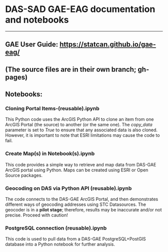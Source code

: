 # DAS-SAD GAE-EAG documentation and notebooks

---

## GAE User Guide: https://statcan.github.io/gae-eag/
(The source files are in their own branch; gh-pages)
---

## Notebooks:

### Cloning Portal Items-(reusable).ipynb
  This Python code uses the ArcGIS Python API to clone an item from one ArcGIS Portal (the source) to another (or the same one). The _copy_data_ parameter is set to _True_ to ensure that any associated data is also cloned. However, it is important to note that ESRI limitations may cause the code to fail.

### Create Map(s) in Notebook(s).ipynb
  This code provides a simple way to retrieve and map data from DAS-GAE ArcGIS portal using Python.  Maps can be created using ESRI or Open Source packages.

### Geocoding on DAS via Python API (reusable).ipynb
  The code connects to the DAS-GAE ArcGIS Portal, and then demonstrates different ways of geocoding addresses using STC Datasources. The geocoder is in a __pilot stage__; therefore, results may be inaccurate and/or not precise. Proceed with caution!

### PostgreSQL connection (reusable).ipynb
  This code is used to pull data from a DAS-GAE PostgreSQL+PostGIS database into a Python notebook for further analysis.
